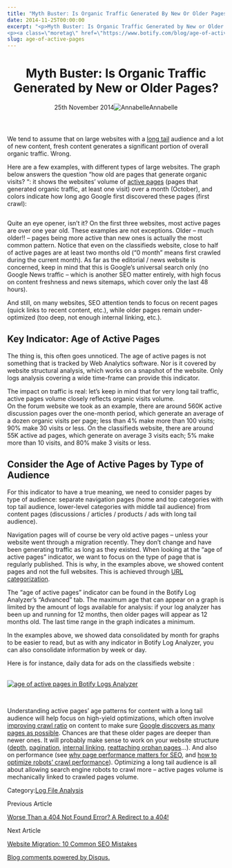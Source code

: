 ```yaml
---
title: "Myth Buster: Is Organic Traffic Generated By New Or Older Pages?"
date: 2014-11-25T00:00:00
excerpt: "<p>Myth Buster: Is Organic Traffic Generated by New or Older Pages? 25th November 2014Annabelle We tend to assume that on large websites with a long tail audience and a lot of new content, fresh content generates a significant portion of overall organic traffic. Wrong. Here are a few examples, with different types of large websites.&hellip; </p>
<p><a class=\"moretag\" href=\"https://www.botify.com/blog/age-of-active-pages\">Read the full article</a></p>"
slug: age-of-active-pages
---
```


<header class="text-center">
<h1 class="font-internacional font-regular normal text-header-one leading-header-one text-typography-accent-2">Myth Buster: Is Organic Traffic Generated by New or Older Pages?</h1>
<div class="flex items-center justify-center my-3"><span class="mr-1 font-internacional font-regular normal text-base leading-none text-typography-primary-lighter">25th November 2014</span><img decoding="async" alt="Annabelle" class="rounded-full w-10 h-10" src="//images.ctfassets.net/tp56mevc46jo/2fCkDEsbiQSWGIkcWs40mG/e548033eda97a957ca690bdc814ed048/HS-PNG-100x100-Annabelle_Bouard.png"><span class="ml-1 font-internacional font-regular normal text-base leading-none text-typography-primary">Annabelle</span></div>
</header>
<p><span class="font-roboto font-regular normal text-base leading-none Markdown__Container"></span></p>
<p>We tend to assume that on large websites with a <a href="https://www.botify.com/learn/guides/keywords-head-terms-vs-long-tail" data-internallinksmanager029f6b8e52c="9" title="long tail keywords" target="_blank" rel="noopener">long tail</a> audience and a lot of new content, fresh content generates a significant portion of overall organic traffic. Wrong.</p>
<p>Here are a few examples, with different types of large websites. The graph below answers the question &#8220;how old are pages that generate organic visits? &#8220;: it shows the websites&#8217; volume of <a href="https://www.botify.com/blog/active-pages">active pages</a> (pages that generated organic traffic, at least one visit) over a month (October), and colors indicate how long ago Google first discovered these pages (first crawl):</p>
<p><img decoding="async" alt="" src="https://gm01botify.wpengine.com/wp-content/uploads/2020/01/20141125_073304_age-active-pages-examples-month.png"></p>
<p>Quite an eye opener, isn&#8217;t it? On the first three websites, most active pages are over one year old. These examples are not exceptions. Older &#8211; much older!! &#8211; pages being more active than new ones is actually the most common pattern. Notice that even on the classifieds website, close to half of active pages are at least two months old (&#8220;0 month&#8221; means first crawled during the current month). As far as the editorial / news website is concerned, keep in mind that this is Google&#8217;s universal search only (no Google News traffic &#8211; which is another SEO matter entirely, with high focus on content freshness and news sitemaps, which cover only the last 48 hours).</p>
<p>And still, on many websites, SEO attention tends to focus on recent pages (quick links to recent content, etc.), while older pages remain under-optimized (too deep, not enough internal linking, etc.).</p>
<h2 id="key-indicator-age-of-active-pages">Key Indicator: Age of Active Pages</h2>
<p>The thing is, this often goes unnoticed. The age of active pages is not something that is tracked by Web Analytics software. Nor is it covered by website structural analysis, which works on a snapshot of the website. Only logs analysis covering a wide time-frame can provide this indicator.</p>
<p>The impact on traffic is real: let&#8217;s keep in mind that for very long tail traffic, active pages volume closely reflects organic visits volume.<br />
On the forum website we took as an example, there are around 560K active discussion pages over the one-month period, which generate an average of a dozen organic visits per page; less than 4% make more than 100 visits; 90% make 30 visits or less. On the classifieds website, there are around 55K active ad pages, which generate on average 3 visits each; 5% make more than 10 visits, and 80% make 3 visits or less.</p>
<h2 id="consider-the-age-of-active-pages-by-type-of-audience">Consider the Age of Active Pages by Type of Audience</h2>
<p>For this indicator to have a true meaning, we need to consider pages by type of audience: separate navigation pages (home and top categories with top tail audience, lower-level categories with middle tail audience) from content pages (discussions / articles / products / ads with long tail audience).</p>
<p>Navigation pages will of course be very old active pages &#8211; unless your website went through a migration recently. They don&#8217;t change and have been generating traffic as long as they existed. When looking at the &#8220;age of active pages&#8221; indicator, we want to focus on the type of page that is regularly published. This is why, in the examples above, we showed content pages and not the full websites. This is achieved through <a href="https://www.botify.com/blog/categorization-by-content-type">URL categorization</a>.</p>
<p>The &#8220;age of active pages&#8221; indicator can be found in the Botify Log Analyzer&#8217;s &#8220;Advanced&#8221; tab. The maximum age that can appear on a graph is limited by the amount of logs available for analysis: if your log analyzer has been up and running for 12 months, then older pages will appear as 12 months old. The last time range in the graph indicates a minimum.</p>
<p>In the examples above, we showed data consolidated by month for graphs to be easier to read, but as with any indicator in Botify Log Analyzer, you can also consolidate information by week or day.</p>
<p>Here is for instance, daily data for ads on the classifieds website :</p>
<p><a href="https://gm01botify.wpengine.com/wp-content/uploads/2020/01/20141124_085958_classifieds-ads-daily.png" target="blank" rel="noopener noreferrer"><br />
<img decoding="async" alt="age of active pages in Botify Logs Analyzer" src="https://gm01botify.wpengine.com/wp-content/uploads/2020/01/20141124_085958_classifieds-ads-daily.png" style="align: center"></a></p>
<p><a href="https://gm01botify.wpengine.com/wp-content/uploads/2020/01/20141124_085958_classifieds-ads-daily.png" target="blank" rel="noopener noreferrer"><br />
</a><a href="https://gm01botify.wpengine.com/wp-content/uploads/2020/01/20141124_085958_classifieds-ads-daily.png" target="blank" rel="noopener noreferrer"></a></p>
<p>Understanding active pages&#8217; age patterns for content with a long tail audience will help focus on high-yield optimizations, which often involve <a href="https://www.botify.com/blog/monitor-your-crawl-ratio">improving crawl ratio</a> on content to make sure <a href="https://www.botify.com/blog/google-incomplete-view">Google discovers as many pages as possible</a>. Chances are that these older pages are deeper than newer ones. It will probably make sense to work on your website structure (<a href="https://www.botify.com/blog/top-5-causes-depth">depth</a>, <a href="https://www.botify.com/blog/tame-pagination">pagination</a>, <a href="https://www.botify.com/blog/3-sure-signs-your-internal-linking-needs-optimizing">internal linking</a>, <a href="https://www.botify.com/blog/orphan-pages">reattaching  orphan pages</a>&#8230;). And also on performance (see <a href="https://www.botify.com/blog/performance-really-matters-seo">why page performance matters for SEO</a>, and <a href="https://www.botify.com/blog/crawler-impact-performance">how to optimize robots&#8217; crawl performance</a>). Optimizing a long tail audience is all about allowing search engine robots to crawl more &#8211; active pages volume is mechanically linked to crawled pages volume.</p>
<div class="tags leading-big border-t border-b border-brand-quaternary-lighter mt-4"><span class="mr-1 font-roboto font-regular normal text-base leading-none">Category:</span><span><a class="uppercase text-typography-accent-1" href="/platform/botify-analytics/loganalyzer">Log File Analysis</a></span></div>
<footer class="flex justify-center my-5 mx-5">
<div class="mr-1 w-1/2 text-right">
<p><span class="font-internacional font-regular normal text-base leading-none text-typography-primary">Previous Article</span></p>
<p><a class="inline-block mt-2" href="/blog/redirect-to-404"><span class="font-roboto font-regular normal text-base leading-none text-typography-accent-4"> Worse Than a 404 Not Found Error? A Redirect to a 404! </span></a></p>
</div>
<div class="ml-1 w-1/2">
<p><span class="font-internacional font-regular normal text-base leading-none text-typography-primary">Next Article</span></p>
<p><a class="inline-block mt-2" href="/blog/website-migration-10-common-seo-mistakes"><span class="font-roboto font-regular normal text-base leading-none text-typography-accent-4">Website Migration: 10 Common SEO Mistakes</span></a></p>
</div>
</footer>
<div shortname="botify" title="Myth Buster: Is Organic Traffic Generated by New or Older Pages?" url="https://www.botify.com/blog/age-of-active-pages">
<div id="disqus_thread_old"></div>
<p><a class="dsq-brlink" href="http://disqus.com">Blog comments powered by <span class="logo-disqus">Disqus</span>.</a></p>
</div>
